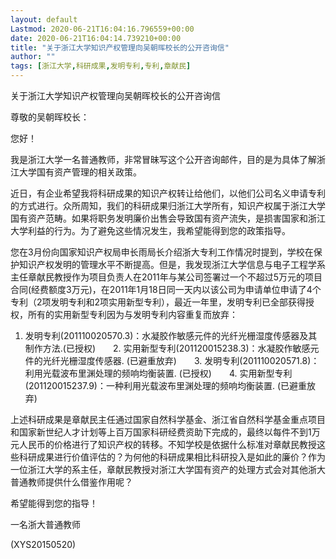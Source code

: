 ```yaml
---
layout: default
Lastmod: 2020-06-21T16:04:16.796559+00:00
date: 2020-06-21T16:04:14.739210+00:00
title: "关于浙江大学知识产权管理向吴朝晖校长的公开咨询信"
author: ""
tags: [浙江大学,科研成果,发明专利,专利,章献民]
---
```


关于浙江大学知识产权管理向吴朝晖校长的公开咨询信

尊敬的吴朝晖校长：

您好！

我是浙江大学一名普通教师，非常冒昧写这个公开咨询邮件，目的是为具体了解浙江大学国有资产管理的相关政策。

近日，有企业希望我将科研成果的知识产权转让给他们，以他们公司名义申请专利的方式进行。众所周知，我们的科研成果归浙江大学所有，知识产权属于浙江大学国有资产范畴。如果将职务发明廉价出售会导致国有资产流失，是损害国家和浙江大学利益的行为。为了避免这些情况发生，我希望能得到您的政策指导。

您在3月份向国家知识产权局申长雨局长介绍浙大专利工作情况时提到，学校在保护知识产权发明的管理水平不断提高。但是，我发现浙江大学信息与电子工程学系主任章献民教授作为项目负责人在2011年与某公司签署过一个不超过5万元的项目合同(经费额度3万元)，在2011年1月18日同一天内以该公司为申请单位申请了4个专利（2项发明专利和2项实用新型专利），最近一年里，发明专利已全部获得授权，所有的实用新型专利因为与发明专利内容重复而放弃：

1. 发明专利(201110020570.3)：水凝胶作敏感元件的光纤光栅湿度传感器及其制作方法.(已授权)　　2. 实用新型专利(201120015238.3)：水凝胶作敏感元件的光纤光栅湿度传感器. (已避重放弃)　　3. 发明专利(201110020571.8)：利用光载波布里渊处理的频响均衡装置. (已授权)　　4. 实用新型专利(201120015237.9)：一种利用光载波布里渊处理的频响均衡装置. (已避重放弃)

上述科研成果是章献民主任通过国家自然科学基金、浙江省自然科学基金重点项目和国家新世纪人才计划等上百万国家科研经费资助下完成的，最终以每件不到1万元人民币的价格进行了知识产权的转移。不知学校是依据什么标准对章献民教授这些科研成果进行价值评估的？为何他的科研成果相比科研投入是如此的廉价？作为一位浙江大学的系主任，章献民教授对浙江大学国有资产的处理方式会对其他浙大普通教师提供什么借鉴作用呢？

希望能得到您的指导！

一名浙大普通教师

(XYS20150520)

